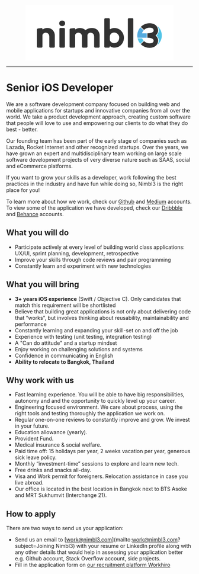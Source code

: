 <p align="center">
  <img alt="Nimbl3 logo" src="https://github.com/nimbl3/our-team/blob/development/assets/nimbl3-logo.png?raw=true" width="400"/>
</p>

---

# Senior iOS Developer

We are a software development company focused on building web and mobile applications for startups and innovative companies 
from all over the world. We take a product development approach, creating custom software that people will love to use and 
empowering our clients to do what they do best - better.

Our founding team has been part of the early stage of companies such as Lazada, Rocket Internet and other recognized startups. 
Over the years, we have grown an expert and multidisciplinary team working on large scale software development projects 
of very diverse nature such as SAAS, social and eCommerce platforms.

If you want to grow your skills as a developer, work following the best practices in the industry and have fun while doing 
so, Nimbl3 is the right place for you!

To learn more about how we work, check our [Github](https://github.com/nimbl3/our-team/) and [Medium](https://medium.com/nimbl3) 
accounts. To view some of the application we have developed, check our [Dribbble](https://dribbble.com/nimbl3) and [Behance](https://www.behance.net/Nimbl3) 
accounts.

## What you will do

* Participate actively at every level of building world class applications: UX/UI, sprint planning, development, retrospective
* Improve your skills through code reviews and pair programming
* Constantly learn and experiment with new technologies

## What you will bring

* **3+ years iOS experience** (Swift / Objective C). Only candidates that match this requirement will be shortlisted
* Believe that building great applications is not only about delivering code that “works”, but involves thinking about reusability, maintainability and performance
* Constantly learning and expanding your skill-set on and off the job
* Experience with testing (unit testing, integration testing)
* A "Can do attitude" and a startup mindset
* Enjoy working on challenging solutions and systems
* Confidence in communicating in English
* **Ability to relocate to Bangkok, Thailand**

## Why work with us
   
* Fast learning experience. You will be able to have big responsibilities, autonomy and and the opportunity to quickly 
level up your career.
* Engineering focused environment. We care about process, using the right tools and testing thoroughly the application 
we work on.
* Regular one-on-one reviews to constantly improve and grow. We invest in your future.
* Education allowance (yearly).
* Provident Fund.
* Medical insurance & social welfare.
* Paid time off: 15 holidays per year, 2 weeks vacation per year, generous sick leave policy.
* Monthly “investment-time” sessions to explore and learn new tech.
* Free drinks and snacks all-day.
* Visa and Work permit for foreigners. Relocation assistance in case you live abroad.
* Our office is located in the best location in Bangkok next to BTS Asoke and MRT Sukhumvit (Interchange 21).

## How to apply

There are two ways to send us your application:

* Send us an email to [work@nimbl3.com](mailto:work@nimbl3.com?subject=Joining Nimbl3) with your resume or LinkedIn profile
along with any other details that would help in assessing your application better e.g. Github account, Stack Overflow account, 
side projects.
* Fill in the application form on [our recruitment platform Workhiro](https://www.workhiro.com/companies/nimbl3/810d25a4/apply?locale=en)
